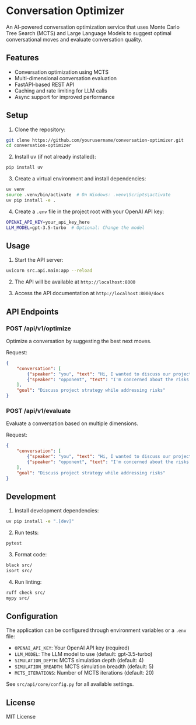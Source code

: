 # Conversation Optimizer

An AI-powered conversation optimization service that uses Monte Carlo Tree Search (MCTS) and Large Language Models to suggest optimal conversational moves and evaluate conversation quality.

## Features

- Conversation optimization using MCTS
- Multi-dimensional conversation evaluation
- FastAPI-based REST API
- Caching and rate limiting for LLM calls
- Async support for improved performance

## Setup

1. Clone the repository:
```bash
git clone https://github.com/yourusername/conversation-optimizer.git
cd conversation-optimizer
```

2. Install uv (if not already installed):
```bash
pip install uv
```

3. Create a virtual environment and install dependencies:
```bash
uv venv
source .venv/bin/activate  # On Windows: .venv\Scripts\activate
uv pip install -e .
```

4. Create a `.env` file in the project root with your OpenAI API key:
```bash
OPENAI_API_KEY=your_api_key_here
LLM_MODEL=gpt-3.5-turbo  # Optional: Change the model
```

## Usage

1. Start the API server:
```bash
uvicorn src.api.main:app --reload
```

2. The API will be available at `http://localhost:8000`

3. Access the API documentation at `http://localhost:8000/docs`

## API Endpoints

### POST /api/v1/optimize
Optimize a conversation by suggesting the best next moves.

Request:
```json
{
    "conversation": [
        {"speaker": "you", "text": "Hi, I wanted to discuss our project strategy."},
        {"speaker": "opponent", "text": "I'm concerned about the risks involved."}
    ],
    "goal": "Discuss project strategy while addressing risks"
}
```

### POST /api/v1/evaluate
Evaluate a conversation based on multiple dimensions.

Request:
```json
{
    "conversation": [
        {"speaker": "you", "text": "Hi, I wanted to discuss our project strategy."},
        {"speaker": "opponent", "text": "I'm concerned about the risks involved."}
    ],
    "goal": "Discuss project strategy while addressing risks"
}
```

## Development

1. Install development dependencies:
```bash
uv pip install -e ".[dev]"
```

2. Run tests:
```bash
pytest
```

3. Format code:
```bash
black src/
isort src/
```

4. Run linting:
```bash
ruff check src/
mypy src/
```

## Configuration

The application can be configured through environment variables or a `.env` file:

- `OPENAI_API_KEY`: Your OpenAI API key (required)
- `LLM_MODEL`: The LLM model to use (default: gpt-3.5-turbo)
- `SIMULATION_DEPTH`: MCTS simulation depth (default: 4)
- `SIMULATION_BREADTH`: MCTS simulation breadth (default: 5)
- `MCTS_ITERATIONS`: Number of MCTS iterations (default: 20)

See `src/api/core/config.py` for all available settings.

## License

MIT License
